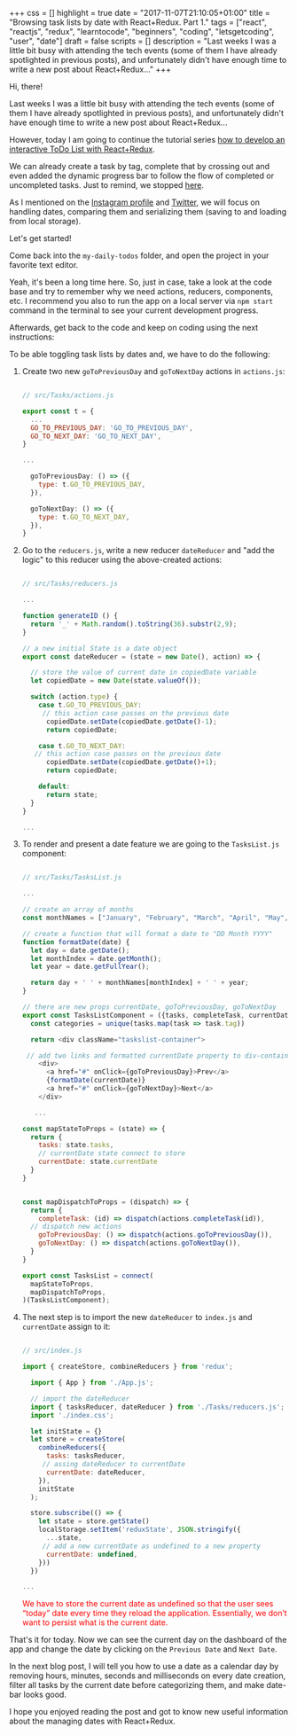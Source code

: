 +++
css = []
highlight = true
date = "2017-11-07T21:10:05+01:00"
title = "Browsing task lists by date with React+Redux. Part 1."
tags = ["react", "reactjs", "redux", "learntocode", "beginners", "coding", "letsgetcoding", "user", "date"]
draft = false
scripts = []
description = "Last weeks I was a little bit busy with attending the tech events (some of them I have already spotlighted in previous posts), and unfortunately didn't have enough time to write a new post about React+Redux..."
+++

Hi, there!

Last weeks I was a little bit busy with attending the tech events (some of them I have already spotlighted in previous posts), and unfortunately didn't have enough time to write a new post about React+Redux...

However, today I am going to continue the tutorial series [how to develop an interactive ToDo List with React+Redux](http://www.ilonacodes.com/blog/react-for-very-very-beginners/).

We can already create a task by tag, complete that by crossing out and even added the dynamic progress bar to follow the flow of completed or uncompleted tasks. Just to remind, we stopped [here](http://www.ilonacodes.com/blog/persisting-data-using-local-storage-react-redux/).

As I mentioned on the [Instagram profile](https://www.instagram.com/ilonacodes/) and [Twitter](https://twitter.com/ilonacodes), we will focus on handling dates, comparing them and serializing them (saving to and loading from local storage).

Let's get started!

Come back into the `my-daily-todos` folder, and open the project in your favorite text editor.

Yeah, it's been a long time here. So, just in case, take a look at the code base and try to remember why we need actions, reducers, components, etc. I recommend you also to run the app on a local server via `npm start` command in the terminal to see your current development progress.

Afterwards, get back to the code and keep on coding using the next instructions:

To be able toggling task lists by dates and, we have to do the following:

1. Create two new  `goToPreviousDay` and `goToNextDay` actions in `actions.js`:

    ```javascript

    // src/Tasks/actions.js

    export const t = {
      ...
      GO_TO_PREVIOUS_DAY: 'GO_TO_PREVIOUS_DAY',
      GO_TO_NEXT_DAY: 'GO_TO_NEXT_DAY',
    }

    ...

      goToPreviousDay: () => ({
        type: t.GO_TO_PREVIOUS_DAY,
      }),

      goToNextDay: () => ({
        type: t.GO_TO_NEXT_DAY,
      }),
    }

    ```  

2.  Go to the `reducers.js`, write a new reducer `dateReducer` and "add the logic" to this reducer using the above-created actions:

    ```javascript

    // src/Tasks/reducers.js

    ...

    function generateID () {
      return '_' + Math.random().toString(36).substr(2,9);
    }

    // a new initial State is a date object
    export const dateReducer = (state = new Date(), action) => {

      // store the value of current date in copiedDate variable
      let copiedDate = new Date(state.valueOf());

      switch (action.type) {
        case t.GO_TO_PREVIOUS_DAY:
         // this action case passes on the previous date
          copiedDate.setDate(copiedDate.getDate()-1);
          return copiedDate;

        case t.GO_TO_NEXT_DAY:
       // this action case passes on the previous date
          copiedDate.setDate(copiedDate.getDate()+1);
          return copiedDate;

        default:
          return state;
      }
    }

    ...

    ```

3.  To render and present a date feature we are going to the `TasksList.js` component:

    ```javascript

    // src/Tasks/TasksList.js

    ...

    // create an array of months
    const monthNames = ["January", "February", "March", "April", "May", "June", "July", "July", "August", "September", "October", "November", "December"];

    // create a function that will format a date to "DD Month YYYY"
    function formatDate(date) {
      let day = date.getDate();
      let monthIndex = date.getMonth();
      let year = date.getFullYear();

      return day + ' ' + monthNames[monthIndex] + ' ' + year;
    }

    // there are new props currentDate, goToPreviousDay, goToNextDay
    export const TasksListComponent = ({tasks, completeTask, currentDate, goToPreviousDay, goToNextDay}) => {
      const categories = unique(tasks.map(task => task.tag))

      return <div className="taskslist-container">

     // add two links and formatted currentDate property to div-container to make it visible in the browser
        <div>
          <a href="#" onClick={goToPreviousDay}>Prev</a>
          {formatDate(currentDate)}
          <a href="#" onClick={goToNextDay}>Next</a>
        </div>

       ...

    const mapStateToProps = (state) => {
      return {
        tasks: state.tasks,
        // currentDate state connect to store
        currentDate: state.currentDate
      }
    }


    const mapDispatchToProps = (dispatch) => {
      return {
        completeTask: (id) => dispatch(actions.completeTask(id)),
      // dispatch new actions
        goToPreviousDay: () => dispatch(actions.goToPreviousDay()),
        goToNextDay: () => dispatch(actions.goToNextDay()),
      }
    }

    export const TasksList = connect(
      mapStateToProps,
      mapDispatchToProps,
    )(TasksListComponent);

    ```

4.  The next step is to import the new `dateReducer` to `index.js` and `currentDate` assign to it:

    ```javascript

    // src/index.js

    import { createStore, combineReducers } from 'redux';

      import { App } from './App.js';

      // import the dateReducer
      import { tasksReducer, dateReducer } from './Tasks/reducers.js';
      import './index.css';

      let initState = {}
      let store = createStore(
        combineReducers({
          tasks: tasksReducer,
         // assing dateReducer to currentDate
          currentDate: dateReducer,
        }),
        initState
      );

      store.subscribe(() => {
        let state = store.getState()
        localStorage.setItem('reduxState', JSON.stringify({
          ...state,
         // add a new currentDate as undefined to a new property
          currentDate: undefined,
        }))
      })

    ...

    ```

    <span style="color:red">We have to store the current date as undefined so that the user sees “today” date every time they reload the application. Essentially, we don’t want to persist what is the current date.</span>

That's it for today. Now we can see the current day on the dashboard of the app and change the date by clicking on the `Previous Date` and `Next Date`.

In the next blog post, I will tell you how to use a date as a calendar day by removing hours, minutes, seconds and milliseconds on every date creation, filter all tasks by the current date before categorizing them, and make date-bar looks good.

I hope you enjoyed reading the post and got to know new useful information about the managing dates with React+Redux.
